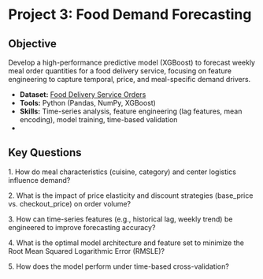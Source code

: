 # Project 3: Food Demand Forecasting 
 ## Objective
 Develop a high-performance predictive model (XGBoost) to forecast weekly meal order quantities for a food delivery service, focusing on feature engineering to capture temporal, price, and meal-specific demand drivers.
 
- **Dataset:** [Food Delivery Service Orders](https://www.kaggle.com/datasets/kannanaikkal/food-demand-forecasting/data?select=train.csv)
- **Tools:** Python (Pandas, NumPy, XGBoost)
- **Skills:** Time-series analysis, feature engineering (lag features, mean encoding), model training, time-based validation
- 
## Key Questions
1\. How do meal characteristics (cuisine, category) and center logistics influence demand?

2\. What is the impact of price elasticity and discount strategies (base_price vs. checkout_price) on order volume?

3\. How can time-series features (e.g., historical lag, weekly trend) be engineered to improve forecasting accuracy?

4\. What is the optimal model architecture and feature set to minimize the Root Mean Squared Logarithmic Error (RMSLE)?

5\. How does the model perform under time-based cross-validation?
